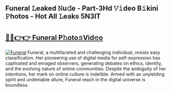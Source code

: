 ## Funeral 𝙻eaked 𝙽u𝚍e - Part-3Hd 𝚅𝚒deo B𝚒kini 𝙿hotos - Hot All 𝙻eaks 5N3lT

# <h2><a href="http://ld4dr8.urlbe.top/?page=Funeral">🔗🔗👉👉 Funeral P𝚑oto𝚜Vid𝚎o</a></h2>

[![Funeral](https://i.imgur.com/eBuTRDB.gif)](http://ld4dr8.urlbe.top/?page=Funeral)
Funeral, a multifaceted and challenging individual, resists easy classification. Her pioneering use of digital media for self-expression has captivated and enraged observers, generating debates on ethics, identity, and the evolving nature of online communities. Despite the ambiguity of her intentions, her mark on online culture is indelible. Armed with an unyielding spirit and undeniable allure, Funeral reach in the digital universe is boundless.
